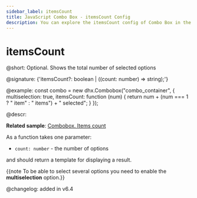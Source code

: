 ```yaml
---
sidebar_label: itemsCount
title: JavaScript Combo Box - itemsCount Config 
description: You can explore the itemsCount config of Combo Box in the documentation of the DHTMLX JavaScript UI library. Browse developer guides and API reference, try out code examples and live demos, and download a free 30-day evaluation version of DHTMLX Suite.
---
```


# itemsCount

@short: Optional. Shows the total number of selected options

@signature: {'itemsCount?: boolean | ((count: number) => string);'}

@example:
const combo = new dhx.Combobox("combo_container", {
    multiselection: true,
    itemsCount: function (num) {
        return num + (num === 1 ? " item" : " items") + " selected";
    }
});

@descr:

**Related sample**: [Combobox. Items count](https://snippet.dhtmlx.com/fw2u2bww)

As a function takes one parameter:

- `count: number` - the number of options

and should return a template for displaying a result.

{{note To be able to select several options you need to enable the **multiselection** option.}}

@changelog: added in v6.4 

[comment]: # (@related: combobox/how_to_start.md#initialize-combobox combobox/configuration.md#number-of-selected-options)
